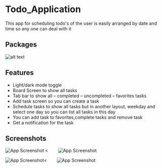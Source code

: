 
# Todo_Application

This app for scheduling todo's of the user is easily arranged by date and time so any one can deal with it


## Packages
 ![alt text](https://i.postimg.cc/K8p9jc1B/2022-08-18-14.png)
## Features

- Light/dark mode toggle
- Board Screen to show all tasks
- Tab bar to show all – completed – uncompleted – favorites tasks
- Add task screen so you can create a task
- Schedule tasks to show all tasks but in another layout, weekday and select one day so you can list all tasks in this day
- You can add task to favorites,complete tasks and remove task
- Get a notification for the task


## Screenshots

![App Screenshot](https://i.postimg.cc/0jVRjdYC/2022-08-18-5.png) <&nbsp; &nbsp; &nbsp;  &nbsp; ![App Screenshot](https://i.postimg.cc/85HPdvd7/2022-08-18-11.png)

![App Screenshot](https://i.postimg.cc/C1YbLjL5/2022-08-18-11.pngg)<&nbsp; &nbsp; &nbsp;  &nbsp; ![App Screenshot](https://i.postimg.cc/BnH8LXzK/2022-08-18-12.png)

  
  

